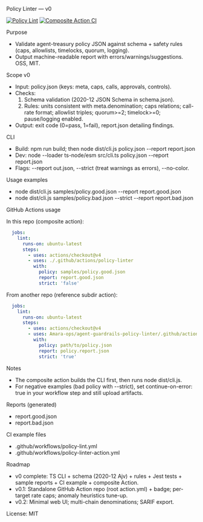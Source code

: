 Policy Linter — v0

[![Policy Lint](https://github.com/Amara-ops/agent-guardrails-policy-linter/actions/workflows/policy-lint.yml/badge.svg)](https://github.com/Amara-ops/agent-guardrails-policy-linter/actions/workflows/policy-lint.yml)
[![Composite Action CI](https://github.com/Amara-ops/agent-guardrails-policy-linter/actions/workflows/policy-linter-action.yml/badge.svg)](https://github.com/Amara-ops/agent-guardrails-policy-linter/actions/workflows/policy-linter-action.yml)

Purpose
- Validate agent-treasury policy JSON against schema + safety rules (caps, allowlists, timelocks, quorum, logging).
- Output machine-readable report with errors/warnings/suggestions. OSS, MIT.

Scope v0
- Input: policy.json (keys: meta, caps, calls, approvals, controls).
- Checks:
  1) Schema validation (2020-12 JSON Schema in schema.json).
  2) Rules: units consistent with meta.denomination; caps relations; call-rate format; allowlist triples; quorum>=2; timelock>=0; pause/logging enabled.
- Output: exit code (0=pass, 1=fail), report.json detailing findings.

CLI
- Build: npm run build; then node dist/cli.js policy.json --report report.json
- Dev: node --loader ts-node/esm src/cli.ts policy.json --report report.json
- Flags: --report out.json, --strict (treat warnings as errors), --no-color.

Usage examples
- node dist/cli.js samples/policy.good.json --report report.good.json
- node dist/cli.js samples/policy.bad.json --strict --report report.bad.json

GitHub Actions usage

In this repo (composite action):
```yaml
  jobs:
    lint:
      runs-on: ubuntu-latest
      steps:
        - uses: actions/checkout@v4
        - uses: ./.github/actions/policy-linter
          with:
            policy: samples/policy.good.json
            report: report.good.json
            strict: 'false'
```

From another repo (reference subdir action):
```yaml
  jobs:
    lint:
      runs-on: ubuntu-latest
      steps:
        - uses: actions/checkout@v4
        - uses: Amara-ops/agent-guardrails-policy-linter/.github/actions/policy-linter@main
          with:
            policy: path/to/policy.json
            report: policy.report.json
            strict: 'true'
```

Notes
- The composite action builds the CLI first, then runs node dist/cli.js.
- For negative examples (bad policy with --strict), set continue-on-error: true in your workflow step and still upload artifacts.

Reports (generated)
- report.good.json
- report.bad.json

CI example files
- .github/workflows/policy-lint.yml
- .github/workflows/policy-linter-action.yml

Roadmap
- v0 complete: TS CLI + schema (2020-12 Ajv) + rules + Jest tests + sample reports + CI example + composite Action.
- v0.1: Standalone GitHub Action repo (root action.yml) + badge; per-target rate caps; anomaly heuristics tune-up.
- v0.2: Minimal web UI; multi-chain denominations; SARIF export.

License: MIT
